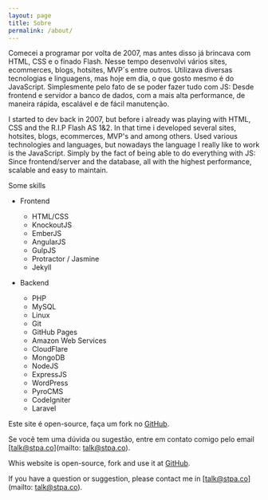 ```yaml
---
layout: page
title: Sobre
permalink: /about/
---
```


Comecei a programar por volta de 2007, mas antes disso já brincava com HTML, CSS e o finado Flash. Nesse tempo desenvolvi vários sites, ecommerces, blogs, hotsites, MVP´s entre outros. Utilizava diversas tecnologias e linguagens, mas hoje em dia, o que gosto mesmo é do JavaScript. Simplesmente pelo fato de se poder fazer tudo com JS: Desde frontend e servidor a banco de dados, com a mais alta performance, de maneira rápida, escalável e de fácil manutenção.

I started to dev back in 2007, but before i already was playing with HTML, CSS and the R.I.P Flash AS 1&2. In that time i developed several sites, hotsites, blogs, ecommerces, MVP's and among others. Used various technologies and languages, but nowadays the language I really like to work is the JavaScript. Simply by the fact of being able to do everything with JS: Since frontend/server and the database, all with the highest performance, scalable and easy to maintain.

Some skills

- Frontend
	- HTML/CSS
	- KnockoutJS
	- EmberJS
	- AngularJS
	- GulpJS
	- Protractor / Jasmine
	- Jekyll

- Backend
	- PHP
	- MySQL
	- Linux
	- Git
	- GitHub Pages
	- Amazon Web Services
	- CloudFlare
	- MongoDB
	- NodeJS
	- ExpressJS
	- WordPress
	- PyroCMS
	- CodeIgniter
	- Laravel


Este site é open-source, faça um fork no [GitHub](https://github.com/stpa-co/meditator).

Se você tem uma dúvida ou sugestão, entre em contato comigo pelo email [talk@stpa.co](mailto: talk@stpa.co).


Whis website is open-source, fork and use it at [GitHub](https://github.com/stpa-co/meditator).

If you have a question or suggestion, please contact me in [talk@stpa.co](mailto: talk@stpa.co).
